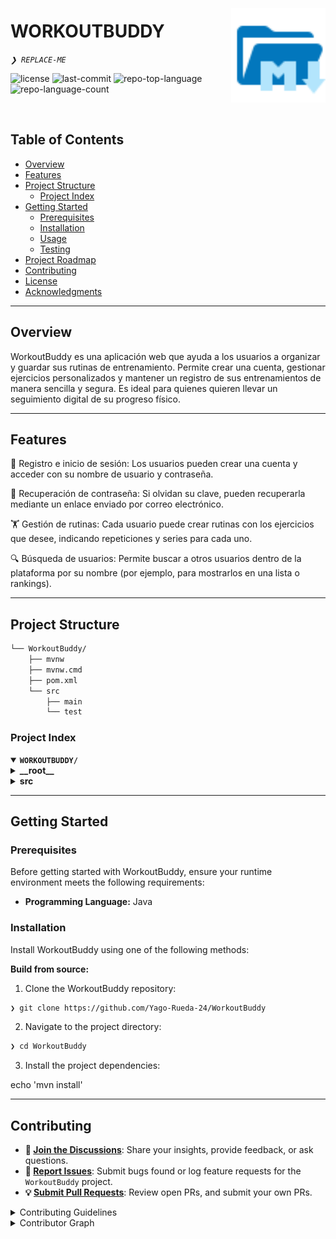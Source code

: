 <div align="left" style="position: relative;">
<img src="https://raw.githubusercontent.com/PKief/vscode-material-icon-theme/ec559a9f6bfd399b82bb44393651661b08aaf7ba/icons/folder-markdown-open.svg" align="right" width="30%" style="margin: -20px 0 0 20px;">
<h1>WORKOUTBUDDY</h1>
<p align="left">
	<em><code>❯ REPLACE-ME</code></em>
</p>
<p align="left">
	<img src="https://img.shields.io/github/license/Yago-Rueda-24/WorkoutBuddy?style=default&logo=opensourceinitiative&logoColor=white&color=05c71b" alt="license">
	<img src="https://img.shields.io/github/last-commit/Yago-Rueda-24/WorkoutBuddy?style=default&logo=git&logoColor=white&color=05c71b" alt="last-commit">
	<img src="https://img.shields.io/github/languages/top/Yago-Rueda-24/WorkoutBuddy?style=default&color=05c71b" alt="repo-top-language">
	<img src="https://img.shields.io/github/languages/count/Yago-Rueda-24/WorkoutBuddy?style=default&color=05c71b" alt="repo-language-count">
</p>
<p align="left"><!-- default option, no dependency badges. -->
</p>
<p align="left">
	<!-- default option, no dependency badges. -->
</p>
</div>
<br clear="right">

##  Table of Contents

- [ Overview](#-overview)
- [ Features](#-features)
- [ Project Structure](#-project-structure)
  - [ Project Index](#-project-index)
- [ Getting Started](#-getting-started)
  - [ Prerequisites](#-prerequisites)
  - [ Installation](#-installation)
  - [ Usage](#-usage)
  - [ Testing](#-testing)
- [ Project Roadmap](#-project-roadmap)
- [ Contributing](#-contributing)
- [ License](#-license)
- [ Acknowledgments](#-acknowledgments)

---

##  Overview

WorkoutBuddy es una aplicación web que ayuda a los usuarios a organizar y guardar sus rutinas de entrenamiento. Permite crear una cuenta, gestionar ejercicios personalizados y mantener un registro de sus entrenamientos de manera sencilla y segura. Es ideal para quienes quieren llevar un seguimiento digital de su progreso físico.

---

##  Features

👤 Registro e inicio de sesión: Los usuarios pueden crear una cuenta y acceder con su nombre de usuario y contraseña.

🔐 Recuperación de contraseña: Si olvidan su clave, pueden recuperarla mediante un enlace enviado por correo electrónico.

🏋️ Gestión de rutinas: Cada usuario puede crear rutinas con los ejercicios que desee, indicando repeticiones y series para cada uno.

🔍 Búsqueda de usuarios: Permite buscar a otros usuarios dentro de la plataforma por su nombre (por ejemplo, para mostrarlos en una lista o rankings).

---

##  Project Structure

```sh
└── WorkoutBuddy/
    ├── mvnw
    ├── mvnw.cmd
    ├── pom.xml
    └── src
        ├── main
        └── test
```


###  Project Index
<details open>
	<summary><b><code>WORKOUTBUDDY/</code></b></summary>
	<details> <!-- __root__ Submodule -->
		<summary><b>__root__</b></summary>
		<blockquote>
			<table>
			<tr>
				<td><b><a href='https://github.com/Yago-Rueda-24/WorkoutBuddy/blob/master/mvnw'>mvnw</a></b></td>
				<td><code>❯ REPLACE-ME</code></td>
			</tr>
			<tr>
				<td><b><a href='https://github.com/Yago-Rueda-24/WorkoutBuddy/blob/master/mvnw.cmd'>mvnw.cmd</a></b></td>
				<td><code>❯ REPLACE-ME</code></td>
			</tr>
			</table>
		</blockquote>
	</details>
	<details> <!-- src Submodule -->
		<summary><b>src</b></summary>
		<blockquote>
			<details>
				<summary><b>main</b></summary>
				<blockquote>
					<details>
						<summary><b>java</b></summary>
						<blockquote>
							<details>
								<summary><b>com</b></summary>
								<blockquote>
									<details>
										<summary><b>YagoRueda</b></summary>
										<blockquote>
											<details>
												<summary><b>WorkoutBuddy</b></summary>
												<blockquote>
													<table>
													<tr>
														<td><b><a href='https://github.com/Yago-Rueda-24/WorkoutBuddy/blob/master/src/main/java/com/YagoRueda/WorkoutBuddy/WorkoutBuddyApplication.java'>WorkoutBuddyApplication.java</a></b></td>
														<td><code>❯ REPLACE-ME</code></td>
													</tr>
													</table>
													<details>
														<summary><b>entity</b></summary>
														<blockquote>
															<table>
															<tr>
																<td><b><a href='https://github.com/Yago-Rueda-24/WorkoutBuddy/blob/master/src/main/java/com/YagoRueda/WorkoutBuddy/entity/UserEntity.java'>UserEntity.java</a></b></td>
																<td><code>❯ REPLACE-ME</code></td>
															</tr>
															<tr>
																<td><b><a href='https://github.com/Yago-Rueda-24/WorkoutBuddy/blob/master/src/main/java/com/YagoRueda/WorkoutBuddy/entity/RoutineEntity.java'>RoutineEntity.java</a></b></td>
																<td><code>❯ REPLACE-ME</code></td>
															</tr>
															<tr>
																<td><b><a href='https://github.com/Yago-Rueda-24/WorkoutBuddy/blob/master/src/main/java/com/YagoRueda/WorkoutBuddy/entity/PetPasswordEntity.java'>PetPasswordEntity.java</a></b></td>
																<td><code>❯ REPLACE-ME</code></td>
															</tr>
															<tr>
																<td><b><a href='https://github.com/Yago-Rueda-24/WorkoutBuddy/blob/master/src/main/java/com/YagoRueda/WorkoutBuddy/entity/ExerciseEntity.java'>ExerciseEntity.java</a></b></td>
																<td><code>❯ REPLACE-ME</code></td>
															</tr>
															</table>
														</blockquote>
													</details>
													<details>
														<summary><b>DTO</b></summary>
														<blockquote>
															<table>
															<tr>
																<td><b><a href='https://github.com/Yago-Rueda-24/WorkoutBuddy/blob/master/src/main/java/com/YagoRueda/WorkoutBuddy/DTO/SignupDTO.java'>SignupDTO.java</a></b></td>
																<td><code>❯ REPLACE-ME</code></td>
															</tr>
															<tr>
																<td><b><a href='https://github.com/Yago-Rueda-24/WorkoutBuddy/blob/master/src/main/java/com/YagoRueda/WorkoutBuddy/DTO/ModifyRoutineDTO.java'>ModifyRoutineDTO.java</a></b></td>
																<td><code>❯ REPLACE-ME</code></td>
															</tr>
															<tr>
																<td><b><a href='https://github.com/Yago-Rueda-24/WorkoutBuddy/blob/master/src/main/java/com/YagoRueda/WorkoutBuddy/DTO/UserInfoDTO.java'>UserInfoDTO.java</a></b></td>
																<td><code>❯ REPLACE-ME</code></td>
															</tr>
															<tr>
																<td><b><a href='https://github.com/Yago-Rueda-24/WorkoutBuddy/blob/master/src/main/java/com/YagoRueda/WorkoutBuddy/DTO/RecoverPasswordDTO.java'>RecoverPasswordDTO.java</a></b></td>
																<td><code>❯ REPLACE-ME</code></td>
															</tr>
															<tr>
																<td><b><a href='https://github.com/Yago-Rueda-24/WorkoutBuddy/blob/master/src/main/java/com/YagoRueda/WorkoutBuddy/DTO/RoutineDTO.java'>RoutineDTO.java</a></b></td>
																<td><code>❯ REPLACE-ME</code></td>
															</tr>
															</table>
														</blockquote>
													</details>
													<details>
														<summary><b>Service</b></summary>
														<blockquote>
															<table>
															<tr>
																<td><b><a href='https://github.com/Yago-Rueda-24/WorkoutBuddy/blob/master/src/main/java/com/YagoRueda/WorkoutBuddy/Service/MailService.java'>MailService.java</a></b></td>
																<td><code>❯ REPLACE-ME</code></td>
															</tr>
															<tr>
																<td><b><a href='https://github.com/Yago-Rueda-24/WorkoutBuddy/blob/master/src/main/java/com/YagoRueda/WorkoutBuddy/Service/RoutineService.java'>RoutineService.java</a></b></td>
																<td><code>❯ REPLACE-ME</code></td>
															</tr>
															<tr>
																<td><b><a href='https://github.com/Yago-Rueda-24/WorkoutBuddy/blob/master/src/main/java/com/YagoRueda/WorkoutBuddy/Service/UserService.java'>UserService.java</a></b></td>
																<td><code>❯ REPLACE-ME</code></td>
															</tr>
															</table>
														</blockquote>
													</details>
													<details>
														<summary><b>controller</b></summary>
														<blockquote>
															<table>
															<tr>
																<td><b><a href='https://github.com/Yago-Rueda-24/WorkoutBuddy/blob/master/src/main/java/com/YagoRueda/WorkoutBuddy/controller/HolaController.java'>HolaController.java</a></b></td>
																<td><code>❯ REPLACE-ME</code></td>
															</tr>
															<tr>
																<td><b><a href='https://github.com/Yago-Rueda-24/WorkoutBuddy/blob/master/src/main/java/com/YagoRueda/WorkoutBuddy/controller/LoginController.java'>LoginController.java</a></b></td>
																<td><code>❯ REPLACE-ME</code></td>
															</tr>
															<tr>
																<td><b><a href='https://github.com/Yago-Rueda-24/WorkoutBuddy/blob/master/src/main/java/com/YagoRueda/WorkoutBuddy/controller/SocialController.java'>SocialController.java</a></b></td>
																<td><code>❯ REPLACE-ME</code></td>
															</tr>
															<tr>
																<td><b><a href='https://github.com/Yago-Rueda-24/WorkoutBuddy/blob/master/src/main/java/com/YagoRueda/WorkoutBuddy/controller/RoutineController.java'>RoutineController.java</a></b></td>
																<td><code>❯ REPLACE-ME</code></td>
															</tr>
															</table>
														</blockquote>
													</details>
													<details>
														<summary><b>repository</b></summary>
														<blockquote>
															<table>
															<tr>
																<td><b><a href='https://github.com/Yago-Rueda-24/WorkoutBuddy/blob/master/src/main/java/com/YagoRueda/WorkoutBuddy/repository/RoutineRepository.java'>RoutineRepository.java</a></b></td>
																<td><code>❯ REPLACE-ME</code></td>
															</tr>
															<tr>
																<td><b><a href='https://github.com/Yago-Rueda-24/WorkoutBuddy/blob/master/src/main/java/com/YagoRueda/WorkoutBuddy/repository/PetPasswordRepository.java'>PetPasswordRepository.java</a></b></td>
																<td><code>❯ REPLACE-ME</code></td>
															</tr>
															<tr>
																<td><b><a href='https://github.com/Yago-Rueda-24/WorkoutBuddy/blob/master/src/main/java/com/YagoRueda/WorkoutBuddy/repository/UserRepository.java'>UserRepository.java</a></b></td>
																<td><code>❯ REPLACE-ME</code></td>
															</tr>
															<tr>
																<td><b><a href='https://github.com/Yago-Rueda-24/WorkoutBuddy/blob/master/src/main/java/com/YagoRueda/WorkoutBuddy/repository/ExerciseRepository.java'>ExerciseRepository.java</a></b></td>
																<td><code>❯ REPLACE-ME</code></td>
															</tr>
															</table>
														</blockquote>
													</details>
													<details>
														<summary><b>exception</b></summary>
														<blockquote>
															<table>
															<tr>
																<td><b><a href='https://github.com/Yago-Rueda-24/WorkoutBuddy/blob/master/src/main/java/com/YagoRueda/WorkoutBuddy/exception/InpuDataException.java'>InpuDataException.java</a></b></td>
																<td><code>❯ REPLACE-ME</code></td>
															</tr>
															<tr>
																<td><b><a href='https://github.com/Yago-Rueda-24/WorkoutBuddy/blob/master/src/main/java/com/YagoRueda/WorkoutBuddy/exception/InvalidaPetitionException.java'>InvalidaPetitionException.java</a></b></td>
																<td><code>❯ REPLACE-ME</code></td>
															</tr>
															<tr>
																<td><b><a href='https://github.com/Yago-Rueda-24/WorkoutBuddy/blob/master/src/main/java/com/YagoRueda/WorkoutBuddy/exception/GlobalExceptionHandler.java'>GlobalExceptionHandler.java</a></b></td>
																<td><code>❯ REPLACE-ME</code></td>
															</tr>
															</table>
														</blockquote>
													</details>
												</blockquote>
											</details>
										</blockquote>
									</details>
								</blockquote>
							</details>
						</blockquote>
					</details>
				</blockquote>
			</details>
			<details>
				<summary><b>test</b></summary>
				<blockquote>
					<details>
						<summary><b>java</b></summary>
						<blockquote>
							<details>
								<summary><b>com</b></summary>
								<blockquote>
									<details>
										<summary><b>YagoRueda</b></summary>
										<blockquote>
											<details>
												<summary><b>WorkoutBuddy</b></summary>
												<blockquote>
													<table>
													<tr>
														<td><b><a href='https://github.com/Yago-Rueda-24/WorkoutBuddy/blob/master/src/test/java/com/YagoRueda/WorkoutBuddy/WorkoutBuddyApplicationTests.java'>WorkoutBuddyApplicationTests.java</a></b></td>
														<td><code>❯ REPLACE-ME</code></td>
													</tr>
													</table>
													<details>
														<summary><b>service</b></summary>
														<blockquote>
															<details>
																<summary><b>userServiceTest</b></summary>
																<blockquote>
																	<table>
																	<tr>
																		<td><b><a href='https://github.com/Yago-Rueda-24/WorkoutBuddy/blob/master/src/test/java/com/YagoRueda/WorkoutBuddy/service/userServiceTest/signUpTest.java'>signUpTest.java</a></b></td>
																		<td><code>❯ REPLACE-ME</code></td>
																	</tr>
																	<tr>
																		<td><b><a href='https://github.com/Yago-Rueda-24/WorkoutBuddy/blob/master/src/test/java/com/YagoRueda/WorkoutBuddy/service/userServiceTest/UserServiceTest.java'>UserServiceTest.java</a></b></td>
																		<td><code>❯ REPLACE-ME</code></td>
																	</tr>
																	</table>
																</blockquote>
															</details>
														</blockquote>
													</details>
												</blockquote>
											</details>
										</blockquote>
									</details>
								</blockquote>
							</details>
						</blockquote>
					</details>
				</blockquote>
			</details>
		</blockquote>
	</details>
</details>

---
##  Getting Started

###  Prerequisites

Before getting started with WorkoutBuddy, ensure your runtime environment meets the following requirements:

- **Programming Language:** Java


###  Installation

Install WorkoutBuddy using one of the following methods:

**Build from source:**

1. Clone the WorkoutBuddy repository:
```sh
❯ git clone https://github.com/Yago-Rueda-24/WorkoutBuddy
```

2. Navigate to the project directory:
```sh
❯ cd WorkoutBuddy
```

3. Install the project dependencies:

echo 'mvn install'


---

##  Contributing

- **💬 [Join the Discussions](https://github.com/Yago-Rueda-24/WorkoutBuddy/discussions)**: Share your insights, provide feedback, or ask questions.
- **🐛 [Report Issues](https://github.com/Yago-Rueda-24/WorkoutBuddy/issues)**: Submit bugs found or log feature requests for the `WorkoutBuddy` project.
- **💡 [Submit Pull Requests](https://github.com/Yago-Rueda-24/WorkoutBuddy/blob/main/CONTRIBUTING.md)**: Review open PRs, and submit your own PRs.

<details closed>
<summary>Contributing Guidelines</summary>

1. **Fork the Repository**: Start by forking the project repository to your github account.
2. **Clone Locally**: Clone the forked repository to your local machine using a git client.
   ```sh
   git clone https://github.com/Yago-Rueda-24/WorkoutBuddy
   ```
3. **Create a New Branch**: Always work on a new branch, giving it a descriptive name.
   ```sh
   git checkout -b new-feature-x
   ```
4. **Make Your Changes**: Develop and test your changes locally.
5. **Commit Your Changes**: Commit with a clear message describing your updates.
   ```sh
   git commit -m 'Implemented new feature x.'
   ```
6. **Push to github**: Push the changes to your forked repository.
   ```sh
   git push origin new-feature-x
   ```
7. **Submit a Pull Request**: Create a PR against the original project repository. Clearly describe the changes and their motivations.
8. **Review**: Once your PR is reviewed and approved, it will be merged into the main branch. Congratulations on your contribution!
</details>

<details closed>
<summary>Contributor Graph</summary>
<br>
<p align="left">
   <a href="https://github.com{/Yago-Rueda-24/WorkoutBuddy/}graphs/contributors">
      <img src="https://contrib.rocks/image?repo=Yago-Rueda-24/WorkoutBuddy">
   </a>
</p>
</details>


